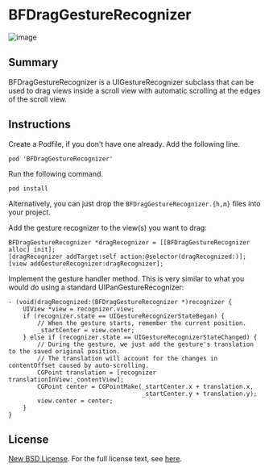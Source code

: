 # BFDragGestureRecognizer

![image](http://i.imgur.com/lfkzvgY.gif)


Summary
-------

BFDragGestureRecognizer is a UIGestureRecognizer subclass that can be used to drag views inside a scroll view with automatic scrolling at the edges of the scroll view.

Instructions
------------

Create a Podfile, if you don't have one already. Add the following line.

    pod 'BFDragGestureRecognizer'
    
Run the following command.

    pod install
    
Alternatively, you can just drop the `BFDragGestureRecognizer.{h,m}` files into your project.

Add the gesture recognizer to the view(s) you want to drag:

	BFDragGestureRecognizer *dragRecognizer = [[BFDragGestureRecognizer alloc] init];
    [dragRecognizer addTarget:self action:@selector(dragRecognized:)];
    [view addGestureRecognizer:dragRecognizer];
    
Implement the gesture handler method. This is very similar to what you would do using a standard UIPanGestureRecognizer:

	- (void)dragRecognized:(BFDragGestureRecognizer *)recognizer {
	    UIView *view = recognizer.view;
	    if (recognizer.state == UIGestureRecognizerStateBegan) {
	        // When the gesture starts, remember the current position.
	        _startCenter = view.center;
	    } else if (recognizer.state == UIGestureRecognizerStateChanged) {
	        // During the gesture, we just add the gesture's translation to the saved original position.
	        // The translation will account for the changes in contentOffset caused by auto-scrolling.
	        CGPoint translation = [recognizer translationInView:_contentView];
	        CGPoint center = CGPointMake(_startCenter.x + translation.x, 
	        							 _startCenter.y + translation.y);
	        view.center = center;
	    } 
	}
    


License
-------

[New BSD License](http://en.wikipedia.org/wiki/BSD_licenses). For the full license text, see [here](https://raw.github.com/DrummerB/BFDragGestureRecognizer/master/LICENSE).
